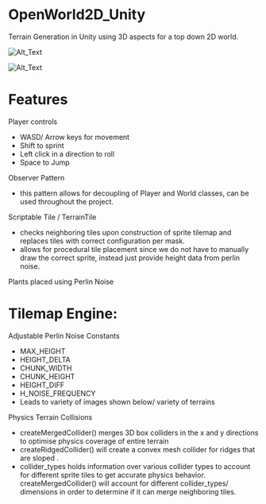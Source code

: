 # OpenWorld2D_Unity
Terrain Generation in Unity using 3D aspects for a top down 2D world. 

![Alt_Text](https://media.giphy.com/media/gfIcgbNeFFQWa1BOLU/giphy.gif)

![Alt_Text](https://media.giphy.com/media/f3kAOgAv7jfBqgYnui/giphy.gif)

# Features

Player controls
- WASD/ Arrow keys for movement
- Shift to sprint
- Left click in a direction to roll
- Space to Jump

Observer Pattern
- this pattern allows for decoupling of Player and World classes, can be used throughout the project. 

Scriptable Tile / TerrainTile
- checks neighboring tiles upon construction of sprite tilemap and replaces tiles with correct configuration per mask. 
- allows for procedural tile placement since we do not have to manually draw the correct sprite, instead just provide height data from perlin noise. 

Plants placed using Perlin Noise

# Tilemap Engine:

Adjustable Perlin Noise Constants
- MAX_HEIGHT
- HEIGHT_DELTA
- CHUNK_WIDTH
- CHUNK_HEIGHT
- HEIGHT_DIFF
- H_NOISE_FREQUENCY
- Leads to variety of images shown below/ variety of terrains

Physics Terrain Collisions
- createMergedCollider() merges 3D box colliders in the x and y directions to optimise physics coverage of entire terrain
-  createRidgedCollider() will create a convex mesh collider for ridges that are sloped .
- collider_types holds information over various collider types to account for different sprite tiles to get accurate physics behavior. createMergedCollider() will account for different collider_types/ dimensions in order to determine if it can merge neighboring tiles. 


